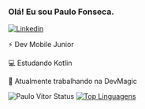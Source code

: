 ### Olá! Eu sou Paulo Fonseca.
[![Linkedin](https://img.shields.io/badge/LinkedIn-blue?style=for-the-badge&logo=Linkedin)](https://www.linkedin.com/in/paulo-vitor-de-oliveira-fonseca-659aa31bb/)


⚡ Dev Mobile Junior

💻 Estudando Kotlin

🔭 Atualmente trabalhando na DevMagic


![Paulo Vitor Status](https://github-readme-stats.vercel.app/api?username=PauloVOFonseca&show_icons=true&theme=radical&count_private=true) [![Top Linguagens](https://github-readme-stats.vercel.app/api/top-langs/?username=PauloVOFonseca&theme=radical)](https://github.com/anuraghazra/github-readme-stats)

<!--
**PauloVOFonseca/PauloVOFonseca** is a ✨ _special_ ✨ repository because its `README.md` (this file) appears on your GitHub profile.

Here are some ideas to get you started:

- 🔭 I’m currently working on ...
- 🌱 I’m currently learning ...
- 👯 I’m looking to collaborate on ...
- 🤔 I’m looking for help with ...
- 💬 Ask me about ...
- 📫 How to reach me: ...
- 😄 Pronouns: ...
- ⚡ Fun fact: ...
-->
